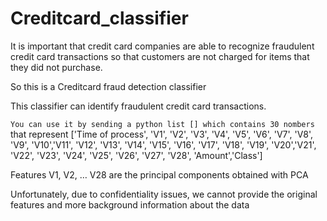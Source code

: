 # Creditcard_classifier

It is important that credit card companies are able to recognize fraudulent credit card transactions so that customers are not charged for items that they did not purchase.

So this is a Creditcard fraud detection classifier

This classifier can identify fraudulent credit card transactions.

`You can use it by sending a python list [] which contains 30 nombers` that represent ['Time of process', 'V1', 'V2', 'V3', 'V4', 'V5', 'V6', 'V7', 'V8', 'V9', 'V10','V11', 'V12', 'V13', 'V14', 'V15', 'V16', 'V17', 'V18', 'V19', 'V20','V21', 'V22', 'V23', 'V24', 'V25', 'V26', 'V27', 'V28', 'Amount','Class']
 
Features V1, V2, … V28 are the principal components obtained with PCA

Unfortunately, due to confidentiality issues, we cannot provide the original features and more background information about the data
